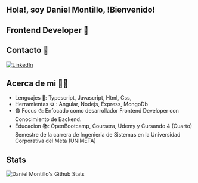 ## Hola!, soy Daniel Montillo, !Bienvenido!

## Frontend Developer 👋

## Contacto 🔎

<a href="https://www.linkedin.com/in/daniel-montillo-bb5b64236/"><img src="https://img.shields.io/badge/LinkedIn-%230077B5.svg?&style=flat-square&logo=linkedin&logoColor=white" alt="LinkedIn"></a>

## Acerca de mi 🙋‍♂️

- Lenguajes 👅: Typescript, Javascript, Html, Css, 
- Herramientas ⚙ : Angular, Nodejs, Express, MongoDb
- 🟢 Focus ⏱: Enfocado como desarrollador Frontend Developer con Conocimiento de Backend.
- Educacion 📚: OpenBootcamp, Coursera, Udemy y Cursando 4 (Cuarto) Semestre de la carrera de Ingenieria de Sistemas en la Universidad Corporativa del Meta (UNIMETA)

## Stats

<img align="center" src="https://github-readme-stats.vercel.app/api?username=Axilon04&include_all_commits=true&count_private=true&show_icons=true&line_height=20" alt="Daniel Montillo's Github Stats">
